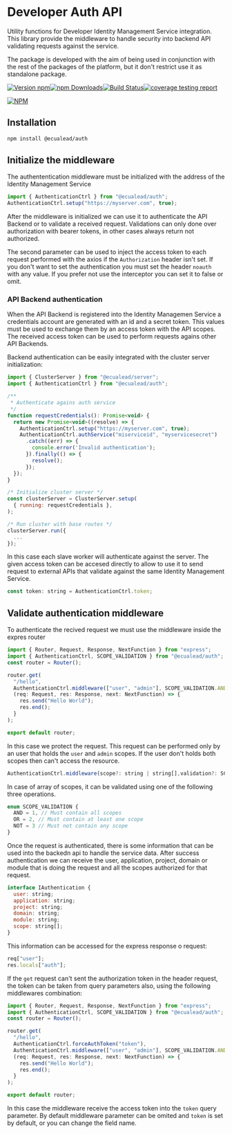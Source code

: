 # Developer Auth API

Utility functions for Developer Identity Management Service integration. This library provide the middleware to handle security into backend API validating requests against the service.

The package is developed with the aim of being used in conjunction with the rest of the packages of the platform, but it don't restrict use it as standalone package.

[![Version npm](https://img.shields.io/npm/v/@ecualead/auth.svg?style=flat-square)](https://www.npmjs.com/package/@ecualead/auth)[![npm Downloads](https://img.shields.io/npm/dm/@ecualead/auth.svg?style=flat-square)](https://npmcharts.com/compare/@ecualead/auth?minimal=true)[![Build Status](https://gitlab.com/ecualead/auth/badges/master/pipeline.svg)](https://gitlab.com/ecualead/auth)[![coverage testing report](https://gitlab.com/ecualead/auth/badges/master/coverage.svg)](https://gitlab.com/ecualead/auth/-/commits/master)

[![NPM](https://nodei.co/npm/@ecualead/auth.png?downloads=true&downloadRank=true)](https://nodei.co/npm/@ecualead/auth/)

## Installation

```bash
npm install @ecualead/auth
```

## Initialize the middleware

The authententication middleware must be initialized with the address of the Identity Management Service

```js
import { AuthenticationCtrl } from "@ecualead/auth";
AuthenticationCtrl.setup("https://myserver.com", true);
```

After the middleware is initialized we can use it to authenticate the API Backend or to validate a received request. Validations can only done over authorization with bearer tokens, in other cases always return not authorized.

The second parameter can be used to inject the access token to each request performed with the axios if the `Authorization` header isn't set. If you don't want to set the authentication you must set the header `noauth` with any value. If you prefer not use the interceptor you can set it to false or omit.

### API Backend authentication

When the API Backend is registered into the Identity Managemen Service a credentials account are generated with an id and a secret token. This values must be used to exchange them by an access token with the API scopes. The received access token can be used to perform requests agains other API Backends.

Backend authentication can be easily integrated with the cluster server initialization:

```js
import { ClusterServer } from "@ecualead/server";
import { AuthenticationCtrl } from "@ecualead/auth";

/**
 * Authenticate agains auth service
 */
function requestCredentials(): Promise<void> {
  return new Promise<void>((resolve) => {
    AuthenticationCtrl.setup("https://myserver.com", true);
    AuthenticationCtrl.authService("miserviceid", "myservicesecret")
      .catch((err) => {
        console.error('Invalid authentication');
      }).finally(() => {
        resolve();
      });
  });
}

/* Initialize cluster server */
const clusterServer = ClusterServer.setup(
  { running: requestCredentials },
);

/* Run cluster with base routes */
clusterServer.run({
  ...
});
```

In this case each slave worker will authenticate against the server. The given access token can be accesed directly to allow to use it to send request to external APIs that validate against the same Identity Management Service.

```js
const token: string = AuthenticationCtrl.token;
```

## Validate authentication middleware

To authenticate the recived request we must use the middleware inside the expres router

```js
import { Router, Request, Response, NextFunction } from "express";
import { AuthenticationCtrl, SCOPE_VALIDATION } from "@ecualead/auth";
const router = Router();

router.get(
  "/hello",
  AuthenticationCtrl.middleware(["user", "admin"], SCOPE_VALIDATION.AND),
  (req: Request, res: Response, next: NextFunction) => {
    res.send("Hello World");
    res.end();
  }
);

export default router;
```

In this case we protect the request. This request can be performed only by an user that holds the `user` and `admin` scopes. If the user don't holds both scopes then can't access the resource.

```js
AuthenticationCtrl.middleware(scope?: string | string[],validation?: SCOPE_VALIDATION)
```

In case of array of scopes, it can be validated using one of the following three operations.

```js
enum SCOPE_VALIDATION {
  AND = 1, // Must contain all scopes
  OR = 2, // Must contain at least one scope
  NOT = 3 // Must not contain any scope
}
```

Once the request is authenticated, there is some information that can be used into the backedn api to handle the service data. After success authentication we can receive the user, application, project, domain or module that is doing the request and all the scopes authorized for that request.

```js
interface IAuthentication {
  user: string;
  application: string;
  project: string;
  domain: string;
  module: string;
  scope: string[];
}
```

This information can be accessed for the express response o request:

```js
req["user"];
res.locals["auth"];
```

If the `get` request can't sent the authorization token in the header request, the token can be taken from query parameters also, using the  following middlewares combination:

```js
import { Router, Request, Response, NextFunction } from "express";
import { AuthenticationCtrl, SCOPE_VALIDATION } from "@ecualead/auth";
const router = Router();

router.get(
  "/hello",
  AuthenticationCtrl.forceAuthToken("token"),
  AuthenticationCtrl.middleware(["user", "admin"], SCOPE_VALIDATION.AND),
  (req: Request, res: Response, next: NextFunction) => {
    res.send("Hello World");
    res.end();
  }
);

export default router;
```

In this case the middleware receive the access token into the `token` query parameter. By default middleware parameter can be omited and `token` is set by default, or you can change the field name.
